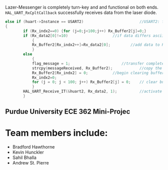 
Lazer-Messenger is completely turn-key and and functional on both ends.
`HAL_UART_RxCpltCallback` successfully receives data from the laser diode.
```C
else if (huart->Instance == USART2)  				        //USART2: for message reception
{
    	if (Rx_indx2==0) {for (j=0;j<100;j++) Rx_Buffer2[j]=0;}         //clear Rx_Buffer before receiving
		if (Rx_data2[0]!=10) 					//if data differs ascii 10 (a.k.a. '\n')
			{
			Rx_Buffer2[Rx_indx2++]=Rx_data2[0];    		//add data to Rx_Buffer
			}
		else
			{
			flag_message = 1;		                //transfer complete, data is ready to read
			strcpy(messageReceived, Rx_Buffer2); 	        //copy the string for use outside the function
			Rx_Buffer2[Rx_indx2] = 0; 			//begin clearing buffer
			Rx_indx2=0;
			for (j = 0; j < 100; j++) Rx_Buffer2[j] = 0;    // clear buffer
			}
		HAL_UART_Receive_IT(&huart2, Rx_data2, 1);   		//activate UART receive interrupt
		}
```

## Purdue University ECE 362 Mini-Projec
# Team members include: 
- Bradford Hawthorne
- Kevin Hunckler
- Sahil Bhalla
- Andrew St. Pierre
